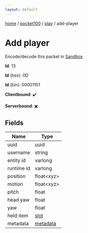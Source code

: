 ```yaml
---
layout: default
---
```


[home](/)  /  [pocket100](/protocol/pocket100)  /  [play](/protocol/pocket100/play)  /  add-player

# Add player

Encode/decode this packet in [Sandbox](../../../sandbox/pocket100#Play.AddPlayer)

**Id**: 13

**Id** (hex): 0D

**Id** (bin): 00001101

**Clientbound**: ✔️

**Serverbound**: ✖️

## Fields

Name | Type
---|---
uuid | uuid
username | string
entity id | varlong
runtime id | varlong
position | float&lt;xyz&gt;
motion | float&lt;xyz&gt;
pitch | float
head yaw | float
yaw | float
held item | [slot](/protocol/pocket100/types/slot)
metadata | [metadata](/protocol/pocket100/metadata)

